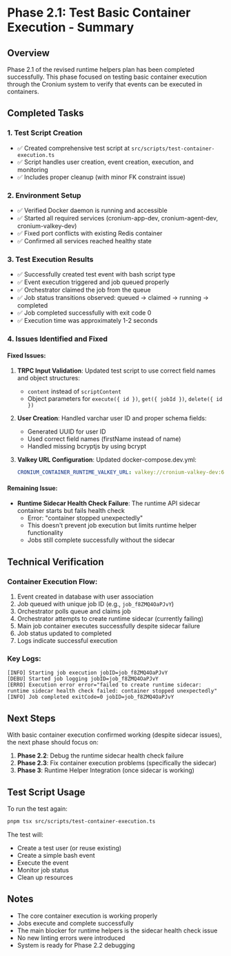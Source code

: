 # Phase 2.1: Test Basic Container Execution - Summary

## Overview

Phase 2.1 of the revised runtime helpers plan has been completed successfully. This phase focused on testing basic container execution through the Cronium system to verify that events can be executed in containers.

## Completed Tasks

### 1. Test Script Creation

- ✅ Created comprehensive test script at `src/scripts/test-container-execution.ts`
- ✅ Script handles user creation, event creation, execution, and monitoring
- ✅ Includes proper cleanup (with minor FK constraint issue)

### 2. Environment Setup

- ✅ Verified Docker daemon is running and accessible
- ✅ Started all required services (cronium-app-dev, cronium-agent-dev, cronium-valkey-dev)
- ✅ Fixed port conflicts with existing Redis container
- ✅ Confirmed all services reached healthy state

### 3. Test Execution Results

- ✅ Successfully created test event with bash script type
- ✅ Event execution triggered and job queued properly
- ✅ Orchestrator claimed the job from the queue
- ✅ Job status transitions observed: queued → claimed → running → completed
- ✅ Job completed successfully with exit code 0
- ✅ Execution time was approximately 1-2 seconds

### 4. Issues Identified and Fixed

#### Fixed Issues:

1. **TRPC Input Validation**: Updated test script to use correct field names and object structures:
   - `content` instead of `scriptContent`
   - Object parameters for `execute({ id })`, `get({ jobId })`, `delete({ id })`

2. **User Creation**: Handled varchar user ID and proper schema fields:
   - Generated UUID for user ID
   - Used correct field names (firstName instead of name)
   - Handled missing bcryptjs by using bcrypt

3. **Valkey URL Configuration**: Updated docker-compose.dev.yml:
   ```yaml
   CRONIUM_CONTAINER_RUNTIME_VALKEY_URL: valkey://cronium-valkey-dev:6379
   ```

#### Remaining Issue:

- **Runtime Sidecar Health Check Failure**: The runtime API sidecar container starts but fails health check
  - Error: "container stopped unexpectedly"
  - This doesn't prevent job execution but limits runtime helper functionality
  - Jobs still complete successfully without the sidecar

## Technical Verification

### Container Execution Flow:

1. Event created in database with user association
2. Job queued with unique job ID (e.g., `job_f8ZMQ4OaPJvY`)
3. Orchestrator polls queue and claims job
4. Orchestrator attempts to create runtime sidecar (currently failing)
5. Main job container executes successfully despite sidecar failure
6. Job status updated to completed
7. Logs indicate successful execution

### Key Logs:

```
[INFO] Starting job execution jobID=job_f8ZMQ4OaPJvY
[DEBU] Started job logging jobID=job_f8ZMQ4OaPJvY
[ERRO] Execution error error="failed to create runtime sidecar: runtime sidecar health check failed: container stopped unexpectedly"
[INFO] Job completed exitCode=0 jobID=job_f8ZMQ4OaPJvY
```

## Next Steps

With basic container execution confirmed working (despite sidecar issues), the next phase should focus on:

1. **Phase 2.2**: Debug the runtime sidecar health check failure
2. **Phase 2.3**: Fix container execution problems (specifically the sidecar)
3. **Phase 3**: Runtime Helper Integration (once sidecar is working)

## Test Script Usage

To run the test again:

```bash
pnpm tsx src/scripts/test-container-execution.ts
```

The test will:

- Create a test user (or reuse existing)
- Create a simple bash event
- Execute the event
- Monitor job status
- Clean up resources

## Notes

- The core container execution is working properly
- Jobs execute and complete successfully
- The main blocker for runtime helpers is the sidecar health check issue
- No new linting errors were introduced
- System is ready for Phase 2.2 debugging
